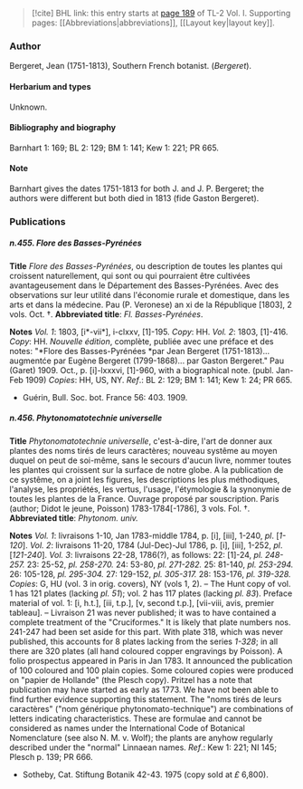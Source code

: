 > [!cite] BHL link: this entry starts at [page 189](https://www.biodiversitylibrary.org/item/103414#page/237/mode/1up) of TL-2 Vol. I.
> Supporting pages: [[Abbreviations|abbreviations]], [[Layout key|layout key]].

### Author

Bergeret, Jean (1751-1813), Southern French botanist. (*Bergeret*).

#### Herbarium and types

Unknown.

#### Bibliography and biography

Barnhart 1: 169; BL 2: 129; BM 1: 141; Kew 1: 221; PR 665.

#### Note

Barnhart gives the dates 1751-1813 for both J. and J. P. Bergeret; the authors were different but both died in 1813 (fide Gaston Bergeret).

### Publications

##### n.455. Flore des Basses-Pyrénées

**Title**
*Flore des Basses-Pyrénées*, ou description de toutes les plantes qui croissent naturellement, qui sont ou qui pourraient être cultivées avantageusement dans le Département des Basses-Pyrénées. Avec des observations sur leur utilité dans l'économie rurale et domestique, dans les arts et dans la médecine. Pau (P. Veronese) an xi de la République \[1803\], 2 vols. Oct. †.
**Abbreviated title**: *Fl. Basses-Pyrénées*.

**Notes**
*Vol. 1*: 1803, \[i\*-vii\*\], i-clxxv, \[1\]-195. *Copy*: HH.
*Vol. 2*: 1803, \[1\]-416. *Copy*: HH.
*Nouvelle édition*, complète, publiée avec une préface et des notes: "*Flore des Basses-Pyrénées *par Jean Bergeret (1751-1813)... augmentće par Eugène Bergeret (1799-1868)... par Gaston Bergeret." Pau (Garet) 1909. Oct., p. \[i\]-lxxxvi, \[1\]-960, with a biographical note. (publ. Jan-Feb 1909) *Copies*: HH, US, NY.
*Ref*.: BL 2: 129; BM 1: 141; Kew 1: 24; PR 665.
- Guérin, Bull. Soc. bot. France 56: 403. 1909.

##### n.456. Phytonomatotechnie universelle

**Title**
*Phytonomatotechnie universelle*, c'est-à-dire, l'art de donner aux plantes des noms tirés de leurs caractères; nouveau systême au moyen duquel on peut de soi-même, sans le secours d'aucun livre, nommer toutes les plantes qui croissent sur la surface de notre globe. A la publication de ce systême, on a joint les figures, les descriptions les plus méthodiques, l'analyse, les propriétés, les vertus, l'usage, l'étymologie & la synonymie de toutes les plantes de la France. Ouvrage proposé par souscription. Paris (author; Didot le jeune, Poisson) 1783-1784\[-1786\], 3 vols. Fol. †.
**Abbreviated title**: *Phytonom. univ.*

**Notes**
*Vol. 1*: livraisons 1-10, Jan 1783-middle 1784, p. \[i\], \[iii\], 1-240, *pl*. \[*1-120*\].
*Vol. 2*: livraisons 11-20, 1784 (Jul-Dec)-Jul 1786, p. \[i\], \[iii\], 1-252, *pl*. \[*121-240*\].
*Vol. 3*: livraisons 22-28, 1786(?), as follows:
22: \[1\]-24, *pl. 248-257.*
23: 25-52, *pl. 258-270.*
24: 53-80, *pl. 271-282.*
25: 81-140, *pl. 253-294.*
26: 105-128, *pl. 295-304.*
27: 129-152, *pl. 305-317.*
28: 153-176, *pl. 319-328.*
*Copies*: G, HU (vol. 3 in orig. covers), NY (vols 1, 2). – The Hunt copy of vol. 1 has 121 plates (lacking *pl. 51*); vol. 2 has 117 plates (lacking *pl. 83*). Preface material of vol. 1: \[i, h.t.\], \[iii, t.p.\], \[v, second t.p.\], \[vii-viii, avis, premier tableau\]. – Livraison 21 was never published; it was to have contained a complete treatment of the "Cruciformes." It is likely that plate numbers nos. 241-247 had been set aside for this part. With plate 318, which was never published, this accounts for 8 plates lacking from the series *1-328*; in all there are 320 plates (all hand coloured copper engravings by Poisson).
A folio prospectus appeared in Paris in Jan 1783. It announced the publication of 100 coloured and 100 plain copies. Some coloured copies were produced on "papier de Hollande" (the Plesch copy).
Pritzel has a note that publication may have started as early as 1773. We have not been able to find further evidence supporting this statement.
The "noms tirés de leurs caractères" ("nom générique phytonomato-technique") are combinations of letters indicating characteristics. These are formulae and cannot be considered as names under the International Code of Botanical Nomenclature (see also N. M. v. Wolf); the plants are anyhow regularly described under the "normal" Linnaean names.
*Ref*.: Kew 1: 221; NI 145; Plesch p. 139; PR 666.
- Sotheby, Cat. Stiftung Botanik 42-43. 1975 (copy sold at *£* 6,800).

